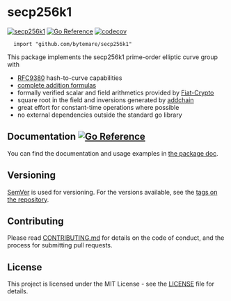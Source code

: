 # secp256k1
[![secp256k1](https://github.com/bytemare/secp256k1/actions/workflows/ci.yml/badge.svg)](https://github.com/bytemare/secp256k1/actions/workflows/ci.yml)
[![Go Reference](https://pkg.go.dev/badge/github.com/bytemare/secp256k1.svg)](https://pkg.go.dev/github.com/bytemare/secp256k1)
[![codecov](https://codecov.io/gh/bytemare/secp256k1/branch/main/graph/badge.svg?token=5bQfB0OctA)](https://codecov.io/gh/bytemare/secp256k1)

```
  import "github.com/bytemare/secp256k1"
```

This package implements the secp256k1 prime-order elliptic curve group with
- [RFC9380](https://datatracker.ietf.org/doc/rfc9380/) hash-to-curve capabilities
- [complete addition formulas](https://eprint.iacr.org/2015/1060.pdf)
- formally verified scalar and field arithmetics provided by [Fiat-Crypto](https://github.com/mit-plv/fiat-crypto)
- square root in the field and inversions generated by [addchain](https://github.com/mmcloughlin/addchain)
- great effort for constant-time operations where possible
- no external dependencies outside the standard go library

## Documentation [![Go Reference](https://pkg.go.dev/badge/github.com/bytemare/secp256k1.svg)](https://pkg.go.dev/github.com/bytemare/secp256k1)

You can find the documentation and usage examples in [the package doc](https://pkg.go.dev/github.com/bytemare/secp256k1).

## Versioning

[SemVer](http://semver.org) is used for versioning. For the versions available, see the [tags on the repository](https://github.com/bytemare/secp256k1/tags).

## Contributing

Please read [CONTRIBUTING.md](.github/CONTRIBUTING.md) for details on the code of conduct, and the process for submitting pull requests.

## License

This project is licensed under the MIT License - see the [LICENSE](LICENSE) file for details.
